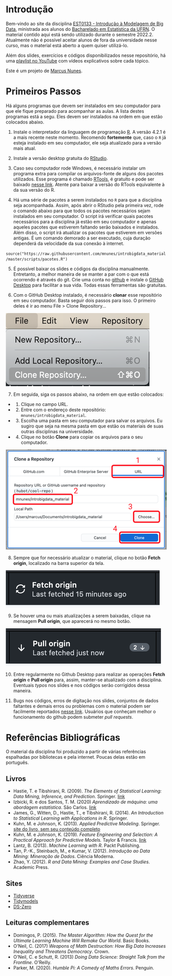 # Introdução

Bem-vindo ao site da disciplina [EST0133 - Introdução à Modelagem de Big Data](https://introbigdata.org/), ministrada aos alunos do [Bacharelado em Estatística da UFRN](https://sigaa.ufrn.br/sigaa/public/departamento/portal.jsf?id=47). O material contido aqui está sendo utilizado durante o semestre 2022.2. Atualmente não é possível aceitar alunos de fora da universidade nesse curso, mas o material está aberto a quem quiser utilizá-lo.

Além dos slides, exercícios e códigos disponibilizados nesse repositório, há uma [playlist no YouTube](https://www.youtube.com/watch?v=_WPwzO5nt0c&list=PLr1K6DyuZsE7e36K7ljToOTpMH1bKyFtJ) com vídeos explicativos sobre cada tópico.

Este é um projeto de [Marcus Nunes](https://marcusnunes.me/).

# Primeiros Passos

Há alguns programas que devem ser instalados em seu computador para que ele fique preparado para acompanhar as aulas. A lista destes programas está a segu. Eles devem ser instalados na ordem em que estão colocados abaixo.

1. Instale o interpretador da linguagem de programação [R](https://www.r-project.org/). A versão 4.2.1 é a mais recente neste momento. Recomendo **fortemente** que, caso o `R` já esteja instalado em seu computador, ele seja atualizado para a versão mais atual.

2. Instale a versão desktop gratuita do [RStudio](https://rstudio.com/products/rstudio/download/).

3. Caso seu computador rode Windows, é necessário instalar um programa extra para compilar os arquivos-fonte de alguns dos pacotes utilizados. Esse programa é chamado [RTools](https://cran.r-project.org/bin/windows/Rtools/), é gratuito e pode ser baixado [nesse link](https://cran.r-project.org/bin/windows/Rtools/). Atente para baixar a versão do RTools equivalente à da sua versão do R. 

4. Há uma série de pacotes a serem instalados no `R` para que a disciplina seja acompanhada. Assim, após abrir o RStudio pela primeira vez, rode o comando abaixo para que todos os pacotes necessários sejam instalados em seu computador. O script irá verificar quais pacotes necessários para a disciplina já estão em seu computador e apenas aqueles pacotes que estiverem faltando serão baixados e instalados. Além disso, o script irá atualizar os pacotes que estiverem em versões antigas. É um comando demorado a ser executado, cuja duração dependerá da velocidade da sua conexão à internet.

`source("https://raw.githubusercontent.com/mnunes/introbigdata_material/master/scripts/pacotes.R")` 

5. É possível baixar os slides e códigos da disciplina manualmente. Entretanto, a melhor maneira de se manter a par com o que está ocorrendo é através do git. Crie uma conta no [github](https://github.com/) e instale o [GitHub Desktop](https://desktop.github.com/) para facilitar a sua vida. Todas essas ferramentas são gratuitas.

6. Com o GitHub Desktop instalado, é necessário **clonar** esse repositório em seu computador. Basta seguir dois passos para isso. O primeiro deles é ir ao menu File > Clone Repository... 

![](imagens/imagem01.png)

7. Em seguida, siga os passos abaixo, na ordem em que estão colocados:
  
  - 1. Clique no campo URL.
  - 2. Entre com o endereço deste repositório: `mnunes/introbigdata_material`.
  - 3. Escolha uma pasta em seu computador para salvar os arquivos. Eu sugiro que seja na mesma pasta em que estão os materiais de suas outras disciplinas na universidade.
  - 4. Clique no botão **Clone** para copiar os arquivos para o seu computador.

![](imagens/imagem02.png)

8. Sempre que for necessário atualizar o material, clique no botão **Fetch origin**, localizado na barra superior da tela. 

![](imagens/imagem03.png)

9. Se houver uma ou mais atualizações a serem baixadas, clique na mensagem **Pull origin**, que aparecerá no mesmo botão.

![](imagens/imagem04.png)

10. Entre regularmente no Github Desktop para realizar as operações **Fetch origin** e  **Pull origin** para, assim, manter-se atualizado com a disciplina. Eventuais _typos_ nos slides e nos códigos serão corrigidos dessa maneira.

11. Bugs nos códigos, erros de digitação nos slides, conjuntos de dados faltantes e demais erros ou problemas com o material podem ser facilmente reportados [nesse link](https://github.com/mnunes/introbigdata_material/issues). Usuários que conheçam melhor o funcionamento do github podem submeter _pull requests_.


# Referências Bibliográficas

O material da disciplina foi produzido a partir de várias referências espalhadas por bibliotecas e pela internet. Poucas delas estão em português.

## Livros

* Hastie, T. e Tibshirani, R. (2009). _The Elements of Statistical Learning: Data Mining, Inference, and Prediction_. Springer. [link](https://web.stanford.edu/~hastie/Papers/ESLII.pdf)
* Izbicki, R. e dos Santos, T. M. (2020) _Aprendizado de máquina: uma abordagem estatística_. São Carlos. [link](http://www.rizbicki.ufscar.br/AME.pdf)
* James, G., Witten, D., Hastie, T., e Tibshirani, R. (2014). _An Introduction to Statistical Learning with Applications in R_. Springer.
* Kuhn, M. e Johnson, K. (2013). _Applied Predictive Modeling_. Springer. [site do livro, sem seu conteúdo completo](http://appliedpredictivemodeling.com/)
* Kuhn, M. e Johnson, K. (2019). _Feature Engineering and Selection: A Practical Approach for Predictive Models._ Taylor & Francis. [link](https://bookdown.org/max/FES/)
* Lantz, B. (2013). _Machine Learning with R_. Packt Publishing.
* Tan, P.-K., Steinbach, M., e Kumar, V. (2012). _Introdução ao Data Mining: Mineração de Dados_. Ciência Moderna.
* Zhao, Y. (2012). _R and Data Mining: Examples and Case Studies_. Academic Press.

## Sites

* [Tidyverse](https://www.tidyverse.org/)
* [Tidymodels](https://www.tidymodels.org/)
* [DS-Zero](https://github.com/leobezerra/ds-zero)


## Leituras complementares

* Domingos, P. (2015). _The Master Algorithm: How the Quest for the Ultimate Learning Machine Will Remake Our World_. Basic Books.
* O'Neil, C. (2017) _Weapons of Math Destruction: How Big Data Increases Inequality and Threatens Democracy_. Crown.
* O'Neil, C. e Schutt, R. (2013) _Doing Data Science: Straight Talk from the Frontline_. O'Reilly.
* Parker, M. (2020). _Humble Pi: A Comedy of Maths Errors_. Penguin.




